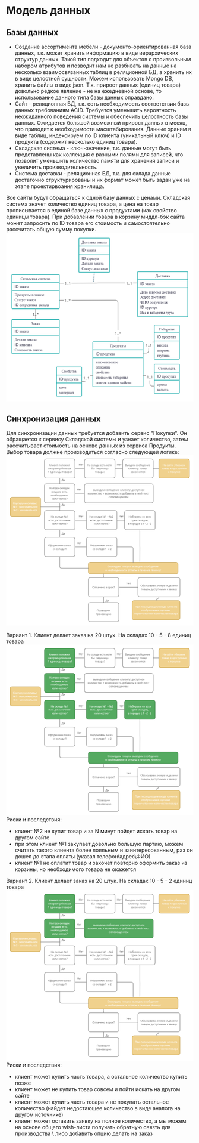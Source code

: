 # Модель данных
## Базы данных
* Создание ассортимента мебели - документо-ориентированная база данных, т.к. может хранить информацию в виде иерархических структур данных. Такой тип подходит для объектов с произвольным набором атрибутов и позводит нам не разбивать на данные на несколько взаимосвязанных таблиц в реляционной БД, а хранить их в виде целостной сущности. Можем использовать Mongo DB, хранить файлы в виде json. Т.к. прирост данных (единиц товара) довольно редкое явление - не на ежедневной основе, то использование данного типа базы данных оправдано.
* Сайт - реляционная БД, т.к. есть необходимость соответствия базы данных требованиям ACID. Требуется уменьшить вероятность неожиданного поведения системы и обеспечить целостность базы данных. Ожидается большой возможный прирост данных в месяц, что приводит к необходимости масштабирования. Данные храним в виде таблиц, индексируем по ID клиента (уникальный ключ) и ID продукта (содержит несколько единиц товара).
* Складская система - ключ-значение, т.к. данные могут быть представлены как коллекция с разными полями для записей, что позволит уменьшить количество памяти для хранения записи и увеличить производительность. 
* Система доставки - реляционная БД, т.к. для склада данные достаточно структурированы и их формат может быть задан уже на этапе проектирвоания хранилища.

Все сайты будут обращаться к одной базу данных с ценами. Складская система значет количество единиц товара, а цена на товар прописывается в единой базе данных с продуктами (как свойство единицы товара). При добавлении товара в корзину миддл-бэк сайта может запросить по ID товара его стоимость и самостоятельно рассчитать общую сумму покупки.
![alt tag](https://github.com/chukichaeva/1corns-homework/blob/main/img/erd.png)

## Синхронизация данных
Для синхронизации данных требуется добавить сервис "Покупки". Он обращается к сервису Складской системы и узнает количество, затем рассчитывает стоимость на основе данных из сервиса Продукты. Выбор товара должне производиться согласно следующей логике:
![alt tag](https://github.com/chukichaeva/1corns-homework/blob/main/img/descision.png)

Вариант 1. Клиент делает заказ на 20 штук. На складах 10 - 5 - 8 единиц товара
![alt tag](https://github.com/chukichaeva/1corns-homework/blob/main/img/10_5_8.png)
Риски и последствия: 
* клиент №2 не купит товар и за N минут пойдет искать товар на другом сайте
* при этом клиент №1 закупает довольно большую партию, можем считать такого клиента более лояльным и заинтересованным, раз он дошел до этапа оплаты (указал телефон\адрес\ФИО) 
* клиент №1 не оплатит товар и захочет повторно оформить заказ из корзины, но необходимого товара не окажется

Вариант 2. Клиент делает заказ на 20 штук. На складах 10 - 5 - 2 единиц товара
![alt tag](https://github.com/chukichaeva/1corns-homework/blob/main/img/10_3_2.png)
Риски и последствия: 
* клиент может купить часть товара, а остальное количество купить позже
* клиент может не купить товар совсем и пойти искать на другом сайте
* клиент может купить часть товара и не покупать остальное количество (найдет недостающее количество в виде аналога на другом источнике)
* клиент может оставить заявку на полное количество, а мы можем на основе общего wish-листа получать обратную связть для производства \ либо добавить опцию делать на заказ
